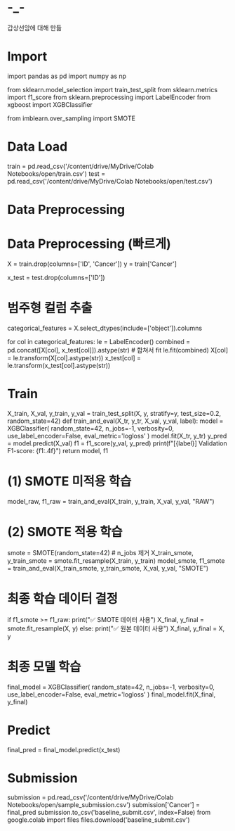 # -_-
갑상선암에 대해 만듦

# Import
import pandas as pd
import numpy as np

from sklearn.model_selection import train_test_split
from sklearn.metrics import f1_score
from sklearn.preprocessing import LabelEncoder
from xgboost import XGBClassifier

from imblearn.over_sampling import SMOTE

# Data Load
train = pd.read_csv('/content/drive/MyDrive/Colab Notebooks/open/train.csv')
test = pd.read_csv('/content/drive/MyDrive/Colab Notebooks/open/test.csv')

# Data Preprocessing
# Data Preprocessing (빠르게)
X = train.drop(columns=['ID', 'Cancer'])
y = train['Cancer']

x_test = test.drop(columns=['ID'])

# 범주형 컬럼 추출
categorical_features = X.select_dtypes(include=['object']).columns

for col in categorical_features:
    le = LabelEncoder()
    combined = pd.concat([X[col], x_test[col]]).astype(str)  # 합쳐서 fit
    le.fit(combined)
    X[col] = le.transform(X[col].astype(str))
    x_test[col] = le.transform(x_test[col].astype(str))

# Train  
X_train, X_val, y_train, y_val = train_test_split(X, y, stratify=y, test_size=0.2, random_state=42)
def train_and_eval(X_tr, y_tr, X_val, y_val, label):
    model = XGBClassifier(
        random_state=42,
        n_jobs=-1,
        verbosity=0,
        use_label_encoder=False,
        eval_metric='logloss'
    )
    model.fit(X_tr, y_tr)
    y_pred = model.predict(X_val)
    f1 = f1_score(y_val, y_pred)
    print(f"[{label}] Validation F1-score: {f1:.4f}")
    return model, f1

# (1) SMOTE 미적용 학습
model_raw, f1_raw = train_and_eval(X_train, y_train, X_val, y_val, "RAW")

# (2) SMOTE 적용 학습
smote = SMOTE(random_state=42)  # n_jobs 제거
X_train_smote, y_train_smote = smote.fit_resample(X_train, y_train)
model_smote, f1_smote = train_and_eval(X_train_smote, y_train_smote, X_val, y_val, "SMOTE")

# 최종 학습 데이터 결정
if f1_smote >= f1_raw:
    print("✅ SMOTE 데이터 사용")
    X_final, y_final = smote.fit_resample(X, y)
else:
    print("✅ 원본 데이터 사용")
    X_final, y_final = X, y

# 최종 모델 학습
final_model = XGBClassifier(
    random_state=42,
    n_jobs=-1,
    verbosity=0,
    use_label_encoder=False,
    eval_metric='logloss'
)
final_model.fit(X_final, y_final)



# Predict
final_pred = final_model.predict(x_test)

# Submission
submission = pd.read_csv('/content/drive/MyDrive/Colab Notebooks/open/sample_submission.csv')
submission['Cancer'] = final_pred
submission.to_csv('baseline_submit.csv', index=False)
from google.colab import files
files.download('baseline_submit.csv')
